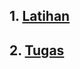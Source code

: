 ## 1. [Latihan](https://github.com/Afifa9/tekn-cloud-computing/blob/74657f9795b33af1c95f76b4a4523efcb69bdbcf/minggu-03/latihan.md) ##
## 2. [Tugas](https://github.com/Afifa9/tekn-cloud-computing/blob/74657f9795b33af1c95f76b4a4523efcb69bdbcf/minggu-03/tugas.md) ##
